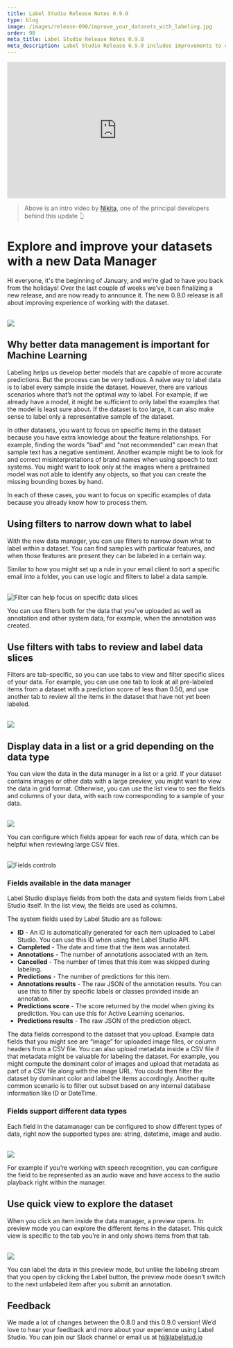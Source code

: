 ```yaml
---
title: Label Studio Release Notes 0.9.0
type: blog
image: /images/release-090/improve_your_datasets_with_labeling.jpg
order: 98
meta_title: Label Studio Release Notes 0.9.0
meta_description: Label Studio Release 0.9.0 includes improvements to data management to help you explore and improve your datasets for machine learning projects.
---
```


<div style="position: relative; padding-bottom: 62.5%; height: 0;"><iframe src="https://www.loom.com/embed/73b5122859d8478ab5ccb03fb6036208" frameborder="0" webkitallowfullscreen mozallowfullscreen allowfullscreen style="position: absolute; top: 0; left: 0; width: 100%; height: 100%;"></iframe></div>

> Above is an intro video by <a href="https://github.com/nicholasrq">Nikita</a>, one of the principal developers behind this update 👆

# Explore and improve your datasets with a new Data Manager

Hi everyone, it's the beginning of January, and we're glad to have you back from the holidays! Over the last couple of weeks we’ve been finalizing a new release, and are now ready to announce it. The new 0.9.0 release is all about improving experience of working with the dataset.

<br/>
<img src="/images/release-090/aerial_training_data_management.png" />

## Why better data management is important for Machine Learning

Labeling helps us develop better models that are capable of more accurate predictions. But the process can be very tedious. A naive way to label data is to label every sample inside the dataset. However, there are various scenarios where that’s not the optimal way to label. For example, if we already have a model, it might be sufficient to only label the examples that the model is least sure about. If the dataset is too large, it can also make sense to label only a representative sample of the dataset.

In other datasets, you want to focus on specific items in the dataset because you have extra knowledge about the feature relationships.  For example, finding the words "bad" and "not recommended" can mean that sample text has a negative sentiment. Another example might be to look for and correct misinterpretations of brand names when using speech to text systems. You might want to look only at the images where a pretrained model was not able to identify any objects, so that you can create the missing bounding boxes by hand. 

In each of these cases, you want to focus on specific examples of data because you already know how to process them. 

## Using filters to narrow down what to label

With the new data manager, you can use filters to narrow down what to label within a dataset.  You can find samples with particular features, and when those features are present they can be labeled in a certain way. 

Similar to how you might set up a rule in your email client to sort a specific email into a folder, you can use logic and filters to label a data sample.

<br/>
<img src="/images/release-090/data_slice_for_machine_learning_training_data.png" alt="Filter can help focus on specific data slices" />

You can use filters both for the data that you’ve uploaded as well as annotation and other system data, for example, when the annotation was created.

## Use filters with tabs to review and label data slices 

Filters are tab-specific, so you can use tabs to view and filter specific slices of your data. For example, you can use one tab to look at all pre-labeled items from a dataset with a prediction score of less than 0.50, and use another tab to review all the items in the dataset that have not yet been labeled.  

<br/>
<img src="/images/release-090/data_slice_switch_for_ml_training_data.gif" class="gif-border" />

## Display data in a list or a grid depending on the data type

You can view the data in the data manager in a list or a grid. If your dataset contains images or other data with a large preview, you might want to view the data in grid format. Otherwise, you can use the list view to see the fields and columns of your data, with each row corresponding to a sample of your data.

<br/>
<img src="/images/release-090/grid_view_for_machine_learning_images.png" />

You can configure which fields appear for each row of data, which can be helpful when reviewing large CSV files.

<br/>
<img src="/images/release-090/control_panel.png"  alt="Fields controls" />

### Fields available in the data manager

Label Studio displays fields from both the data and system fields from Label Studio itself. In the list view, the fields are used as columns. 

The system fields used by Label Studio are as follows:
- **ID** - An ID is automatically generated for each item uploaded to Label Studio. You can use this ID when using the Label Studio API.
- **Completed** - The date and time that the item was annotated.
- **Annotations** - The number of annotations associated with an item.
- **Cancelled** - The number of times that this item was skipped during labeling.
- **Predictions** - The number of predictions for this item.
- **Annotations results** - The raw JSON of the annotation results. You can use this to filter by specific labels or classes provided inside an annotation.
- **Predictions score** - The score returned by the model when giving its prediction. You can use this for Active Learning scenarios.
- **Predictions results** - The raw JSON of the prediction object.

The data fields correspond to the dataset that you upload. Example data fields that you might see are “image” for uploaded image files, or column headers from a CSV file. You can also upload metadata inside a CSV file if that metadata might be valuable for labeling the dataset. For example, you might compute the dominant color of images and upload that metadata as part of a CSV file along with the image URL. You could then filter the dataset by dominant color and label the items accordingly. Another quite common scenario is to filter out subset based on any internal database information like ID or DateTime.

### Fields support different data types

Each field in the datamanager can be configured to show different types of data, right now the supported types are: string, datetime, image and audio. 

<br/>
<img src="/images/release-090/select_data_type_for_ml.png" />

For example if you’re working with speech recognition, you can configure the field to be represented as an audio wave and have access to the audio playback right within the manager.

## Use quick view to explore the dataset

When you click an item inside the data manager, a preview opens. In preview mode you can explore the different items in the dataset. This quick view is specific to the tab you’re in and only shows items from that tab.

<br/>
<img src="/images/release-090/quickview_for_bounding_boxes_labeling.png" />

You can label the data in this preview mode, but unlike the labeling stream that you open by clicking the Label button, the preview mode doesn’t switch to the next unlabeled item after you submit an annotation.

## Feedback

We made a lot of changes between the 0.8.0 and this 0.9.0 version! We’d love to hear your feedback and more about your experience using Label Studio. You can join our Slack channel or email us at <a href="mailto:hi@labelstud.io">hi@labelstud.io</a>
